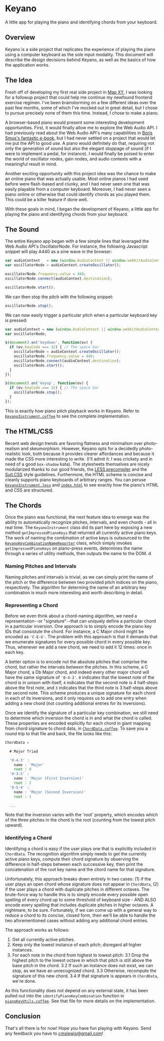 # Keyano

A little app for playing the piano and identifying chords from your keyboard.


## Overview

Keyano is a side project that replicates the experience of playing the piano using a computer keyboard as the sole input modality. This document will describe the design decisions behind Keyano, as well as the basics of how the application works.


## The Idea

Fresh off of developing my first real side project in [Map XY](http://cmslewis.github.io/map-xy/), I was looking for a followup project that could help me continue my newfound frontend exercise regimen. I've been brainstorming on a few different ideas over the past few months, some of which I've mocked out in great detail, but I chose to pursue precisely none of them this time. Instead, I chose to make a piano.

A browser-based piano would present some interesting development opportunities. First, it would finally allow me to explore the Web Audio API. I had previously read about the Web Audio API's many capabilities in [Boris Smus's fantastic e-book](http://chimera.labs.oreilly.com/books/1234000001552/index.html), but I had never settled on a project that would let me put the API to good use. A piano would definitely do that, requiring not only the generation of sound but also the elegant stoppage of sound (if I were to implement a pedal, for instance). I would finally be poised to enter the world of oscillator nodes, gain nodes, and audio contexts with a meaningful result in mind.

Another exciting opportunity with this project idea was the chance to make an online piano that was actually usable. Most online pianos I had used before were flash-based and clunky, and I had never seen one that was easily playable from a computer keyboard. Moreover, I had never seen a piano online or otherwise that could identify chords as you played them. This could be a killer feature if done well.

With these goals in mind, I began the development of Keyano, a little app for playing the piano and identifying chords from your keyboard. 

## The Sound

The entire Keyano app began with a few simple lines that leveraged the Web Audio API's OscillatorNode. For instance, the following Javascript snippet will play A440 as a sine wave in the browser:

```javascript
var audioContext   = new (window.AudioContext || window.webkitAudioContext);
var oscillatorNode = audioContext.createOscillator();

oscillatorNode.frequency.value = 440;
oscillatorNode.connect(audioContext.destination);

oscillatorNode.start();
```

We can then stop the pitch with the following snippet:

```javascript
oscillatorNode.stop();
```

We can now easily trigger a particular pitch when a particular keyboard key is pressed:

```javascript
var audioContext = new (window.AudioContext || window.webkitAudioContext);
var oscillatorNode;

$(document).on('keydown', function(ev) {
  if (ev.keyCode === 32) { // The space bar
    oscillatorNode = audioContext.createOscillator();
    oscillatorNode.frequency.value = 440;
    oscillatorNode.connect(audioContext.destination);
    oscillatorNode.start();
  }
});

$(document).on('keyup', function(ev) {
  if (ev.keyCode === 32) { // The space bar
    oscillatorNode.stop();
  }
});
```

This is exactly how piano pitch playback works in Keyano. Refer to [`KeyanoInstrument.coffee`](https://github.com/cmslewis/keyano/blob/master/static/js/instrument/KeyanoInstrument.coffee) to see the complete implementation.


## The HTML/CSS

Recent web design trends are favoring flatness and minimalism over photo-realism and skeumorphism. However, Keyano opts for a decidedly photo-realistic look, both because it provides clearer affordances and because it made the CSS more interesting to write. (I'll admit it: I was crickety and in need of a good `box-shadow` kata). The stylesheets themselves are nicely modularized thanks to our good friends, the [LESS precompiler](http://lesscss.org/) and the [Suit.CSS](https://github.com/suitcss/suit/blob/master/doc/naming-conventions.md) style guidelines. Furthermore, the HTML scheme is concise and cleanly supports piano keyboards of arbitrary ranges. You can peruse [`KeyanoInstrument.less`](https://github.com/cmslewis/keyano/blob/master/static/js/instrument/KeyanoInstrument.coffee) and [`index.html`](https://github.com/cmslewis/keyano/blob/master/index.html) to see exactly how the piano's HTML and CSS are structured.


## The Chords

Once the piano was functional, the next feature idea to emerge was the ability to automatically recognize pitches, intervals, and even chords - all in real time. The `KeyanoInstrument` class did its part here by exposing a new method `getImpressedPianoKeys` that returned all currently active piano keys. The work of naming the combination of active keys is outsourced to the [`KeyanoKeyCombinationNameReporter`](https://github.com/cmslewis/keyano/blob/master/static/js/listeners/KeyanoKeyCombinationNameReporter.coffee) class, which simply invokes `getImpressedPianoKeys` on piano-press events, determines the name through a series of utility methods, then outputs the name to the DOM.
d
### Naming Pitches and Intervals

Naming pitches and intervals is trivial, as we can simply print the name of the pitch or the difference between two provided pitch indices on the piano, respectively. The algorithm for determing the name of an arbitrary key combination is much more interesting and worth describing in detail.

### Representing a Chord

Before we even think about a chord-naming algorithm, we need a representation--or "signature"--that can uniquely define a particular chord in a particular inversion. One approach is to simply encode the piano key IDs that consistute the chord. For instance, a C Major chord might be encoded as `'C-E-G'`. The problem with this approach is that it demands that we enumerate signatures for every possible chord in every possible key. Thus, whenever we add a new chord, we need to add it 12 times: once in each key.

A better option is to encode not the absolute pitches that comprise the chord, but rather the intervals *between* the pitches. In this scheme, a C Major chord, a Db Major chord, and indeed every other major chord will have the same signature of `'0-4-3'`. `0` indicates that the lowest note of the chord is in unison with itself, `4` indicates that the second note is 4 half-steps above the first note, and `3` indicates that the third note is 3 half-steps above the second note. This scheme produces a unique signature for each chord in each of its inversions, and it only requires us to add one entry when adding a new chord (not counting additional entries for its inversions).

Once we identify the signature of a particular key combination, we still need to determine which inversion the chord is in and what the chord is called. These properties are encoded explicitly for each chord in giant mapping from chord signature to chord data, in [`ChordData.coffee`](https://github.com/cmslewis/keyano/blob/master/static/js/data/ChordData.coffee). To save you a round trip to that file and back, the file looks like this:

```javascript
ChordData =

  # Major Triad

  '0-4-3' :
    name : 'Major'
    root : 0
  '0-3-5' :
    name : 'Major (First Inversion)'
    root : 2
  '0-5-4' :
    name : 'Major (Second Inversion)'
    root : 1

  ...
```

Note that the inversion varies with the 'root' property, which encodes which of the three pitches in the chord is the root (counting from the lowest pitch upward).

### Identifying a Chord

Identifying a chord is easy if the user plays one that is explicitly included in `ChordData`. The recognition algorithm simply needs to get the currently active piano keys, compute their chord signature by observing the difference in half-steps between each successive key, then print the concatenation of the root key name and the chord name for that signature.

Unfortunately, this approach breaks down entirely in two cases: (1) if the user plays an open chord whose signature does not appear in `ChordData`, (2) if the user plays a chord with duplicate pitches in different octaves. The brute-force way to handle this is to simply encode every possible open spelling of every chord up to some threshold of keyboard size - AND ALSO encode every spelling that includes duplicate pitches in higher octaves. A nightmare, to be sure. Fortunately, if we can come up with a general way to reduce a chord to its concise, closed form, then we'll be able to handle the two aforementioned cases without adding any additional chord entries.

The approach works as follows:

1. Get all currently active pitches.
2. Keep only the lowest instance of each pitch; disregard all higher instances.
3. For each note in the chord from highest to lowest pitch:
3.1 Drop the highest pitch to the lowest octave in which that pitch is still above the base pitch in the chord.
3.2 If such an instance does not exist, we can stop, as we have an unrecognized chord.
3.3 Otherwise, recompute the signature of this new chord.
3.4 If that signature is appears in `ChordData`, we're done.

As this functionality does not depend on any external state, it has been pulled out into the `identifyPianoKeyCombination` function in [`pianoKeyUtils.coffee`](https://github.com/cmslewis/keyano/blob/master/static/js/utils/pianoKeyUtils.coffee). See that file for more details on the implementation.


## Conclusion

That's all there is for now! Hope you have fun playing with Keyano. Send any feedback you have to cmslewis@gmail.com!
